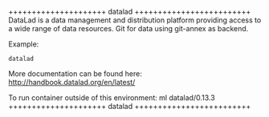 

+++++++++++++++++++++ datalad +++++++++++++++++++++++++
DataLad is a data management and distribution platform providing access to a wide range of data resources. Git for data using git-annex as backend. 

Example:
```
datalad
```

More documentation can be found here: http://handbook.datalad.org/en/latest/

To run container outside of this environment: ml datalad/0.13.3
+++++++++++++++++++++ datalad +++++++++++++++++++++++++

